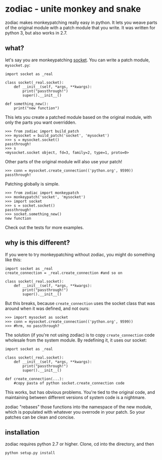 zodiac - unite monkey and snake
=================================

zodiac makes monkeypatching really easy in python. It lets you weave parts of the original module with a patch module that you write. It was written for python 3, but also works in 2.7.

what?
----

let's say you are monkeypatching [socket][]. You can write a patch module, `mysocket.py`:

	import socket as _real

	class socket(_real.socket):
		def __init__(self, *args, **kwargs):
			print("passthrough!")
			super().__init__()

	def something_new():
		print("new function")

This lets you create a patched module based on the original module, with only the parts you want overridden.

	>>> from zodiac import build_patch
	>>> mysocket = build_patch('socket', 'mysocket')
	>>>	s = mysocket.socket()
	passthrough!
	>>> s
	<mysocket.socket object, fd=3, family=2, type=1, proto=0>

Other parts of the original module will also use your patch!

	>>> conn = mysocket.create_connection(('python.org', 9599))
	passthrough!

Patching globally is simple.

	>>> from zodiac import monkeypatch
	>>> monkeypatch('socket', 'mysocket')
	>>> import socket
	>>> s = socket.socket()
	passthrough!
	>>> socket.something_new()
	new function

Check out the tests for more examples. 

why is this different?
----------------------

If you were to try monkeypatching without zodiac, you might do something like this:

	import socket as _real
	create_connection = _real.create_connection #and so on

	class socket(_real.socket):
		def __init__(self, *args, **kwargs):
			print("passthrough!")
			super().__init__()

But this breaks, because `create_connection` uses the socket class that was around when it was defined, and not ours:

	>>> import mysocket as socket
	>>> conn = mysocket.create_connection(('python.org', 9599))
	>>> #hrm, no passthrough?

The solution (if you're not using zodiac) is to copy `create_connection` code wholesale from the system module. By redefining it, it uses our socket:

	import socket as _real

	class socket(_real.socket):
		def __init__(self, *args, **kwargs):
			print("passthrough!")
			super().__init__()

	def create_connection(...):
		#copy pasta of python socket.create_connection code

This works, but has obvious problems. You're tied to the original code, and maintaining between different versions of system code is a nightmare.

zodiac "rebases" those functions into the namespace of the new module, which is populated with whatever you overrode in your patch. So your patches can be clean and concise.

installation
------------

zodiac requires python 2.7 or higher. Clone, cd into the directory, and then

    python setup.py install


[socket]: http://docs.python.org/py3k/library/socket.html

